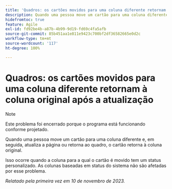 ```yaml
---
title: 'Quadros: os cartões movidos para uma coluna diferente retornam à coluna original após a atualização'
description: Quando uma pessoa move um cartão para uma coluna diferente e, em seguida, atualiza a página ou retorna ao quadro, o cartão retorna à coluna original.
hidefromtoc: true
feature: Agile
exl-id: fd92be4b-a87b-4b99-9d19-fd69c4fa5afb
source-git-commit: 85b451aa1e811e9423c700bf2df36582665e0d2c
workflow-type: tm+mt
source-wordcount: '117'
ht-degree: 100%

---
```


# Quadros: os cartões movidos para uma coluna diferente retornam à coluna original após a atualização

>[!NOTE]
>
>Este problema foi encerrado porque o programa está funcionando conforme projetado.

Quando uma pessoa move um cartão para uma coluna diferente e, em seguida, atualiza a página ou retorna ao quadro, o cartão retorna à coluna original.

Isso ocorre quando a coluna para a qual o cartão é movido tem um status personalizado. As colunas baseadas em status do sistema não são afetadas por esse problema.

_Relatado pela primeira vez em 10 de novembro de 2023._

<!--CHECK ME - NO VIEWS APRIL-JUNE 2025(July 21 and 25)-->
